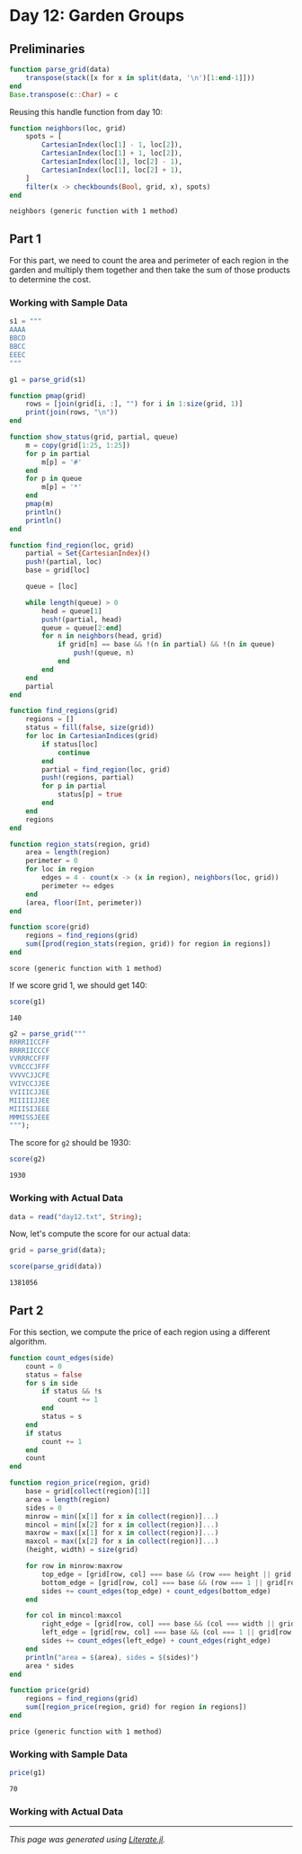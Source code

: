 # Day 12: Garden Groups

## Preliminaries

````julia
function parse_grid(data)
    transpose(stack([x for x in split(data, '\n')[1:end-1]]))
end
Base.transpose(c::Char) = c
````

Reusing this handle function from day 10:

````julia
function neighbors(loc, grid)
    spots = [
        CartesianIndex(loc[1] - 1, loc[2]),
        CartesianIndex(loc[1] + 1, loc[2]),
        CartesianIndex(loc[1], loc[2] - 1),
        CartesianIndex(loc[1], loc[2] + 1),
    ]
    filter(x -> checkbounds(Bool, grid, x), spots)
end
````

````
neighbors (generic function with 1 method)
````

## Part 1

For this part, we need to count the area and perimeter of each region in the
garden and multiply them together and then take the sum of those products to
determine the cost.

### Working with Sample Data

````julia
s1 = """
AAAA
BBCD
BBCC
EEEC
"""

g1 = parse_grid(s1)

function pmap(grid)
    rows = [join(grid[i, :], "") for i in 1:size(grid, 1)]
    print(join(rows, "\n"))
end

function show_status(grid, partial, queue)
    m = copy(grid[1:25, 1:25])
    for p in partial
        m[p] = '#'
    end
    for p in queue
        m[p] = '*'
    end
    pmap(m)
    println()
    println()
end

function find_region(loc, grid)
    partial = Set{CartesianIndex}()
    push!(partial, loc)
    base = grid[loc]

    queue = [loc]

    while length(queue) > 0
        head = queue[1]
        push!(partial, head)
        queue = queue[2:end]
        for n in neighbors(head, grid)
            if grid[n] == base && !(n in partial) && !(n in queue)
                push!(queue, n)
            end
        end
    end
    partial
end

function find_regions(grid)
    regions = []
    status = fill(false, size(grid))
    for loc in CartesianIndices(grid)
        if status[loc]
            continue
        end
        partial = find_region(loc, grid)
        push!(regions, partial)
        for p in partial
            status[p] = true
        end
    end
    regions
end

function region_stats(region, grid)
    area = length(region)
    perimeter = 0
    for loc in region
        edges = 4 - count(x -> (x in region), neighbors(loc, grid))
        perimeter += edges
    end
    (area, floor(Int, perimeter))
end

function score(grid)
    regions = find_regions(grid)
    sum([prod(region_stats(region, grid)) for region in regions])
end
````

````
score (generic function with 1 method)
````

If we score grid 1, we should get $140$:

````julia
score(g1)
````

````
140
````

````julia
g2 = parse_grid("""
RRRRIICCFF
RRRRIICCCF
VVRRRCCFFF
VVRCCCJFFF
VVVVCJJCFE
VVIVCCJJEE
VVIIICJJEE
MIIIIIJJEE
MIIISIJEEE
MMMISSJEEE
""");
````

The score for `g2` should be $1930$:

````julia
score(g2)
````

````
1930
````

### Working with Actual Data

````julia
data = read("day12.txt", String);
````

Now, let's compute the score for our actual data:

````julia
grid = parse_grid(data);
````

````julia
score(parse_grid(data))
````

````
1381056
````

## Part 2

For this section, we compute the price of each region using a different
algorithm.

````julia
function count_edges(side)
    count = 0
    status = false
    for s in side
        if status && !s
            count += 1
        end
        status = s
    end
    if status
        count += 1
    end
    count
end

function region_price(region, grid)
    base = grid[collect(region)[1]]
    area = length(region)
    sides = 0
    minrow = min([x[1] for x in collect(region)]...)
    mincol = min([x[2] for x in collect(region)]...)
    maxrow = max([x[1] for x in collect(region)]...)
    maxcol = max([x[2] for x in collect(region)]...)
    (height, width) = size(grid)

    for row in minrow:maxrow
        top_edge = [grid[row, col] === base && (row === height || grid[row+1, col] !== base) for col in mincol:maxcol]
        bottom_edge = [grid[row, col] === base && (row === 1 || grid[row-1, col] !== base) for col in mincol:maxcol]
        sides += count_edges(top_edge) + count_edges(bottom_edge)
    end

    for col in mincol:maxcol
        right_edge = [grid[row, col] === base && (col === width || grid[row+1, col+1] !== base) for row in minrow:mincol]
        left_edge = [grid[row, col] === base && (col === 1 || grid[row, col-1] !== base) for row in minrow:mincol]
        sides += count_edges(left_edge) + count_edges(right_edge)
    end
    println("area = $(area), sides = $(sides)")
    area * sides
end

function price(grid)
    regions = find_regions(grid)
    sum([region_price(region, grid) for region in regions])
end
````

````
price (generic function with 1 method)
````

### Working with Sample Data

````julia
price(g1)
````

````
70
````

### Working with Actual Data

---

*This page was generated using [Literate.jl](https://github.com/fredrikekre/Literate.jl).*

